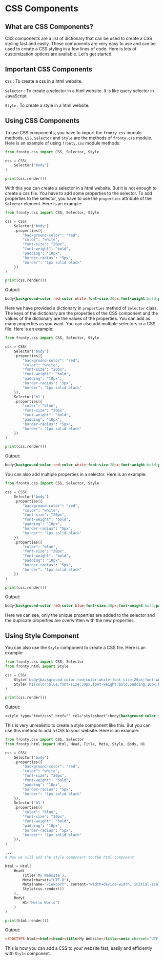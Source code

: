 # CSS Components

## What are CSS Components?

CSS components are a list of dictionary that can be used to create a CSS styling fast and easily. These components are very easy to use and can be used to create a CSS styling in a few lines of code. Here is lots of customization options are available. Let's get started.

## Important CSS Components

`CSS` : To create a css in a html website.

`Selector` : To create a selector in a html website. It is like query selector in JavaScript.

`Style` : To create a style in a html website.

## Using CSS Components

To use CSS components, you have to import the `fronty.css` module methods. `CSS`, `Selector` and `Style` are the methods of `fronty.css` module. Here is an example of using `fronty.css` module methods:

```py linenums="1" title="Example of importing fronty.css module" hl_lines="3 4 5"
from fronty.css import CSS, Selector, Style

css = CSS(
    Selector('body')
)

print(css.render())
```

With this you can create a selector in a html website. But it is not enough to create a css file. You have to add some properties to the selector. To add properties to the selector, you have to use the `properties` attribute of the `Selector` element. Here is an example:

```py linenums="1" title="Example of properties attribute" hl_lines="5 6 7 8 9 10 11 12 13"
from fronty.css import CSS, Selector, Style

css = CSS(
    Selector('body')
    .properties({
        "background-color": "red",
        "color": "white",
        "font-size": "20px",
        "font-weight": "bold",
        "padding": "10px",
        "border-radius": "5px",
        "border": "1px solid black"
    })
)

print(css.render())
```

Output:

```css linenums="1" title="Output of the above code"
body{background-color:red;color:white;font-size:20px;font-weight:bold;padding:10px;border-radius:5px;border:1px solid black}
```

Here we have provided a dictionary in `properties` method of `Selector` class. The keys of the dictionary are the properties of the CSS component and the values of the dictionary are the values of the properties. You can add as many properties as you want. You can also add multiple selectors in a CSS file. Here is an example:

```py linenums="1" title="Example of multiple selectors" hl_lines="4 5 6 7 8 9 10 11 12 13 14 15 16 17 18 19 20 21 22"
from fronty.css import CSS, Selector, Style

css = CSS(
    Selector('body')
    .properties({
        "background-color": "red",
        "color": "white",
        "font-size": "20px",
        "font-weight": "bold",
        "padding": "10px",
        "border-radius": "5px",
        "border": "1px solid black"
    }),
    Selector('h1')
    .properties({
        "color": "blue",
        "font-size": "30px",
        "font-weight": "bold",
        "padding": "10px",
        "border-radius": "5px",
        "border": "1px solid black"
    })
)

print(css.render())
```

Output:

```css linenums="1" title="Output of the above code"
body{background-color:red;color:white;font-size:20px;font-weight:bold;padding:10px;border-radius:5px;border:1px solid black}h1{color:blue;font-size:30px;font-weight:bold;padding:10px;border-radius:5px;border:1px solid black}
```

You can also add multiple properties in a selector. Here is an example:

```py linenums="1" title="Example of multiple properties" hl_lines="5 6 7 8 9 10 11 12 13 14 15 16 17 18 19 20 21"
from fronty.css import CSS, Selector, Style

css = CSS(
    Selector('body')
    .properties({
        "background-color": "red",
        "color": "white",
        "font-size": "20px",
        "font-weight": "bold",
        "padding": "10px",
        "border-radius": "5px",
        "border": "1px solid black"
    })
    .properties({
        "color": "blue",
        "font-size": "30px",
        "font-weight": "bold",
        "padding": "10px",
        "border-radius": "5px",
        "border": "1px solid black"
    })
)

print(css.render())
```

Output:

```css linenums="1" title="Output of the above code"
body{background-color:red;color:blue;font-size:30px;font-weight:bold;padding:10px;border-radius:5px;border:1px solid black}
```

Here we can see, only the unique properties are added to the selector and the duplicate properties are overwritten with the new properties.

## Using Style Component

You can also use the `Style` component to create a CSS file. Here is an example:

```py linenums="1" title="Example of Style component" hl_lines="5 6"
from fronty.css import CSS, Selector
from fronty.html import Style

css = CSS(
    Style('body{background-color:red;color:white;font-size:20px;font-weight:bold;padding:10px;border-radius:5px;border:1px solid black}'),
    Style('h1{color:blue;font-size:30px;font-weight:bold;padding:10px;border-radius:5px;border:1px solid black}')
)

print(css.render())
```

Output:

```css linenums="1" title="Output of the above code"
<style type="text/css" href="" rel="stylesheet">body{background-color:red;color:white;font-size:20px;font-weight:bold;padding:10px;border-radius:5px;border:1px solid black}</style><style type="text/css" href="" rel="stylesheet">h1{color:blue;font-size:30px;font-weight:bold;padding:10px;border-radius:5px;border:1px solid black}</style>
```

This is very unrealistic to create a style component like this. But you can use this method to add a CSS to your website. Here is an example:

```py linenums="1" title="Example of Style component" hl_lines="5 6 7 8 9 10 11 12 13 14 15 16 17 18 19 20 21 22 23 34"
from fronty.css import CSS, Selector
from fronty.html import Html, Head, Title, Meta, Style, Body, H1

css = CSS(
    Selector('body')
    .properties({
        "background-color": "red",
        "color": "white",
        "font-size": "20px",
        "font-weight": "bold",
        "padding": "10px",
        "border-radius": "5px",
        "border": "1px solid black"
    }),
    Selector('h1')
    .properties({
        "color": "blue",
        "font-size": "30px",
        "font-weight": "bold",
        "padding": "10px",
        "border-radius": "5px",
        "border": "1px solid black"
    }),
)

...
# Now we will add the style component to the html component

html = Html(
    Head(
        Title('My Website'),
        Meta(charset="UTF-8"),
        Meta(name="viewport", content="width=device-width, initial-scale=1.0"),
        Style(css.render())
    ),
    Body(
        H1('Hello World')
    )
)

print(html.render())
```

Output:

```html linenums="1" title="Output of the above code"
<!DOCTYPE html><html><head><title>My Website</title><meta charset="UTF-8"><meta name="viewport" content="width=device-width, initial-scale=1.0"><style type="text/css" href="" rel="stylesheet">body{background-color:red;color:white;font-size:20px;font-weight:bold;padding:10px;border-radius:5px;border:1px solid black}h1{color:blue;font-size:30px;font-weight:bold;padding:10px;border-radius:5px;border:1px solid black}</style></head><body><h1>Hello World</h1></body></html>
```

This is how you can add a CSS to your website fast, easily and efficiently with `Style` component.
